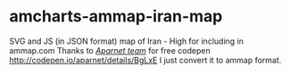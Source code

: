 amcharts-ammap-iran-map
=======================

SVG and JS (in JSON format) map of Iran - High for including in ammap.com
Thanks to [*Aparnet team*](http://aparnet.ir) for free codepen http://codepen.io/aparnet/details/BgLxE
I just convert it to ammap format.
